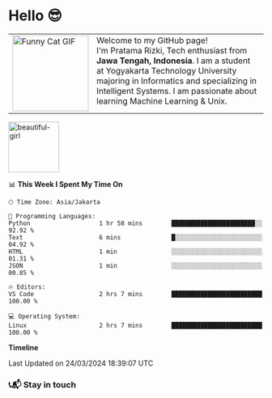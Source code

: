 <h1>Hello 😎</h1>
<table style="border-collapse: collapse; width: 100%;">
  <tr style="border: none;">
    <td style="border: none; width: 150px;">
      <img src="https://24.media.tumblr.com/b9a552bef486726fb1206750e50c643e/tumblr_mq4c74lZ6S1rwai13o1_500.gif" alt="Funny Cat GIF" width="150" height="auto">
    </td>
    <td style="border: none; vertical-align: top;">
      Welcome to my GitHub page!<br>
      I'm Pratama Rizki, Tech enthusiast from <b>Jawa Tengah, Indonesia</b>. I am a student at Yogyakarta Technology University majoring in Informatics and specializing in Intelligent Systems. I am passionate about learning Machine Learning & Unix.
    </td>
  </tr>
</table>



<img src="https://img2.reactor.cc/pics/post/full/Anime-%D1%84%D1%8D%D0%BD%D0%B4%D0%BE%D0%BC%D1%8B-Pixel-Art-Pixel-Gif-5756022.gif" alt="beautiful-girl" width="100" height="auto">

📊 **This Week I Spent My Time On** 

```text
🕑︎ Time Zone: Asia/Jakarta

💬 Programming Languages: 
Python                   1 hr 58 mins        ███████████████████████░░   92.92 % 
Text                     6 mins              █░░░░░░░░░░░░░░░░░░░░░░░░   04.92 % 
HTML                     1 min               ░░░░░░░░░░░░░░░░░░░░░░░░░   01.31 % 
JSON                     1 min               ░░░░░░░░░░░░░░░░░░░░░░░░░   00.85 % 

🔥 Editors: 
VS Code                  2 hrs 7 mins        █████████████████████████   100.00 % 

💻 Operating System: 
Linux                    2 hrs 7 mins        █████████████████████████   100.00 % 
```

**Timeline**

 Last Updated on 24/03/2024 18:39:07 UTC
<!--END_SECTION:waka-->

<h3>📞📬 Stay in touch</h3>
